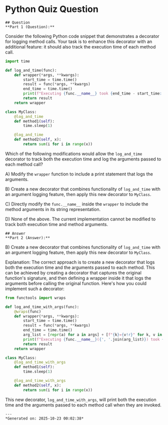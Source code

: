 # Python Quiz Question
    
    ## Question
    **Part 1 (Question):**

Consider the following Python code snippet that demonstrates a decorator for logging method calls. Your task is to enhance this decorator with an additional feature: it should also track the execution time of each method call.

```python
import time

def log_and_time(func):
    def wrapper(*args, **kwargs):
        start_time = time.time()
        result = func(*args, **kwargs)
        end_time = time.time()
        print(f"Executing {func.__name__} took {end_time - start_time:.4f} seconds")
        return result
    return wrapper

class MyClass:
    @log_and_time
    def method1(self):
        time.sleep(1)

    @log_and_time
    def method2(self, x):
        return sum(i for i in range(x))
```

Which of the following modifications would allow the `log_and_time` decorator to track both the execution time and log the arguments passed to each method call?

A) Modify the `wrapper` function to include a print statement that logs the arguments.

B) Create a new decorator that combines functionality of `log_and_time` with an argument logging feature, then apply this new decorator to `MyClass`.

C) Directly modify the `func.__name__` inside the `wrapper` to include the method arguments in its string representation.

D) None of the above. The current implementation cannot be modified to track both execution time and method arguments.
    
    ## Answer
    **Part 2 (Answer):**

B) Create a new decorator that combines functionality of `log_and_time` with an argument logging feature, then apply this new decorator to `MyClass`.

Explanation: 
The correct approach is to create a new decorator that logs both the execution time and the arguments passed to each method. This can be achieved by creating a decorator that captures the original function's signature, and then defining a wrapper inside it that logs the arguments before calling the original function. Here's how you could implement such a decorator:

```python
from functools import wraps

def log_and_time_with_args(func):
    @wraps(func)
    def wrapper(*args, **kwargs):
        start_time = time.time()
        result = func(*args, **kwargs)
        end_time = time.time()
        arg_list = [repr(a) for a in args] + [f"{k}={v!r}" for k, v in kwargs.items()]
        print(f"Executing {func.__name__}({', '.join(arg_list)}) took {end_time - start_time:.4f} seconds")
        return result
    return wrapper

class MyClass:
    @log_and_time_with_args
    def method1(self):
        time.sleep(1)

    @log_and_time_with_args
    def method2(self, x):
        return sum(i for i in range(x))
```

This new decorator, `log_and_time_with_args`, will print both the execution time and the arguments passed to each method call when they are invoked.
    
    ---
    *Generated on: 2025-10-23 00:02:38*
    